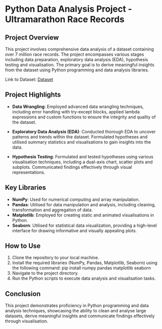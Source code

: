 # Python Data Analysis Project - Ultramarathon Race Records

## Project Overview

This project involves comprehensive data analysis of a dataset containing over 7 million race records. The project encompasses various stages including data preparation, exploratory data analysis (EDA), hypothesis testing and visualisation. The primary goal is to derive meaningful insights from the dataset using Python programming and data analysis libraries.

Link to Dataset: [Dataset](https://www.kaggle.com/datasets/aiaiaidavid/the-big-dataset-of-ultra-marathon-running) 

## Project Highlights

- **Data Wrangling**: Employed advanced data wrangling techniques, including error handling with try-except blocks, applied lambda expressions and custom functions to ensure the integrity and quality of the dataset.

- **Exploratory Data Analysis (EDA)**: Conducted thorough EDA to uncover patterns and trends within the dataset. Formulated hypotheses and utilised summary statistics and visualisations to gain insights into the data.

- **Hypothesis Testing**: Formulated and tested hypotheses using various visualisation techniques, including a dual-axis chart, scatter plots and subplots. Communicated findings effectively through visual representations.

## Key Libraries

- **NumPy**: Used for numerical computing and array manipulation.
- **Pandas**: Utilised for data manipulation and analysis, including cleaning, transformation and aggregation of data.
- **Matplotlib**: Employed for creating static and animated visualisations in Python.
- **Seaborn**: Utilised for statistical data visualization, providing a high-level interface for drawing informative and visually appealing plots.

## How to Use

1. Clone the repository to your local machine.
2. Install the required libraries (NumPy, Pandas, Matplotlib, Seaborn) using the following command: pip install numpy pandas matplotlib seaborn
3. Navigate to the project directory.
4. Run the Python scripts to execute data analysis and visualisation tasks.

## Conclusion

This project demonstrates proficiency in Python programming and data analysis techniques, showcasing the ability to clean and analyse large datasets, derive meaningful insights and communicate findings effectively through visualisation.

